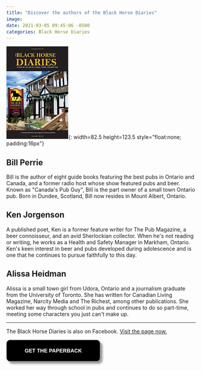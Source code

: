 ```yaml
---
title: "Discover the authors of the Black Horse Diaries"
image:
date: 2021-03-05 09:45:06 -0500
categories: Black Horse Diaries
---
```


![Black Horse Diaries](/images/img-books-bh-1.jpg){: width=82.5 height=123.5 style="float:none; padding:16px"}

## Bill Perrie


Bill is the author of eight guide books featuring the best pubs in Ontario and Canada, and a former radio host whose show featured pubs and beer. Known as "Canada's Pub Guy", Bill is the part owner of a small town Ontario pub. Born in Dundee, Scotland, Bill now resides in Mount Albert, Ontario.


## Ken Jorgenson

A published poet, Ken is a former feature writer for The Pub Magazine, a beer connoisseur, and an avid Sherlockian collector. When he's not reading or writing, he works as a Health and Safety Manager in Markham, Ontario. Ken's keen interest in beer and pubs developed during adolescence and is one that he continues to pursue faithfully to this day.


## Alissa Heidman


Alissa is a small town girl from Udora, Ontario and a journalism graduate from the University of Toronto. She has written for Canadian Living Magazine, Narcity Media and The Richest, among other publications. She worked her way through school in pubs and continues to do so part-time, meeting some characters you just can't make up.

***

The Black Horse Diaries  is also on Facebook. [Visit the page now.](https://www.facebook.com/The-Black-Horse-Diaries-113534143380168/)


<form>
<input style="width: 250px; padding: 20px; cursor: pointer; box-shadow: 6px 6px 5px; #999; -webkit-box-shadow: 6px 6px 5px #999; -moz-box-shadow: 6px 6px 5px #999; font-weight: bold; background: #000000; color: #fff; border-radius: 10px; border: 1px solid #999; font-size: 100%;" type="button" value="GET THE PAPERBACK" onclick="window.location.href='http://www.amazon.ca/Black-Horse-Diaries-Small-Ontario/dp/169338549X/ref=pd_sim_1?pd_rd_w=rYCm9&pf_rd_p=ee332eae-116a-4f86-a77d-d3527e938650&pf_rd_r=PFWYKQX3Q18FTCHFADSB&pd_rd_r=b9eaad20-d5fd-47a4-aa70-5020c23dfb8a&pd_rd_wg=6097R&pd_rd_i=169338549X&psc=1'" />
</form> 
